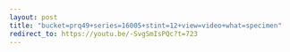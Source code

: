 ```yaml
---
layout: post
title: "bucket=prq49+series=16005+stint=12+view=video+what=specimen"
redirect_to: https://youtu.be/-SvgSmIsPQc?t=723
---
```

